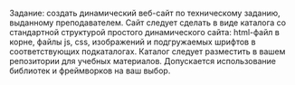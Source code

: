 Задание: создать динамический веб-сайт по техническому заданию, выданному преподавателем. Сайт следует сделать в виде каталога со стандартной структурой простого динамического сайта: html-файл в корне, файлы js, css, изображений и подгружаемых шрифтов в соответствующих подкаталогах. Каталог следует разместить в вашем репозитории для учебных материалов. Допускается использование библиотек и фреймворков на ваш выбор.